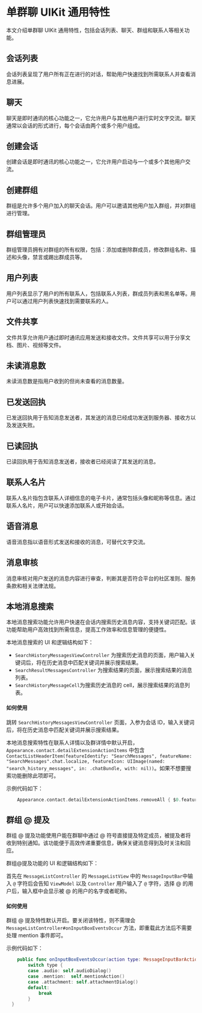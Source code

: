 # 单群聊 UIKit 通用特性

本文介绍单群聊 UIKit 通用特性，包括会话列表、聊天、群组和联系人等相关功能。

<Toc />

## 会话列表

会话列表呈现了用户所有正在进行的对话，帮助用户快速找到所需联系人并查看消息进展。

<ImageGallery>
  <ImageItem src="/images/uikit/chatuikit/ios/main_conversation_list.png" title="会话列表" />
</ImageGallery>

## 聊天	

聊天是即时通讯的核心功能之一，它允许用户与其他用户进行实时文字交流。聊天通常以会话的形式进行，每个会话由两个或多个用户组成。

<ImageGallery>
  <ImageItem src="/images/uikit/chatuikit/ios/main_chat.png" title="聊天页面" />
</ImageGallery>

## 创建会话

创建会话是即时通讯的核心功能之一，它允许用户启动与一个或多个其他用户交流。

<ImageGallery>
  <ImageItem src="/images/uikit/chatuikit/feature/common/ios/conversation_create.png" title="创建会话" />
</ImageGallery>

## 创建群组	

群组是允许多个用户加入的聊天会话。用户可以邀请其他用户加入群组，并对群组进行管理。

<ImageGallery>
  <ImageItem src="/images/uikit/chatuikit/feature/common/ios/group_create.png" title="创建群组" />
</ImageGallery>

## 群组管理员	

群组管理员拥有对群组的所有权限，包括：添加或删除群成员，修改群组名称、描述和头像，禁言或踢出群成员等。

<ImageGallery>
  <ImageItem src="/images/uikit/chatuikit/feature/common/ios/group_admin.png" title="群组管理员" />
</ImageGallery>

## 用户列表	

用户列表显示了用户的所有联系人，包括联系人列表，群成员列表和黑名单等。用户可以通过用户列表快速找到需要联系的人。

<ImageGallery>
  <ImageItem src="/images/uikit/chatuikit/ios/main_contact_list.png" title="用户列表" />
</ImageGallery>

## 文件共享	

文件共享允许用户通过即时通讯应用发送和接收文件。文件共享可以用于分享文档、图片、视频等文件。

<ImageGallery>
  <ImageItem src="/images/uikit/chatuikit/feature/common/ios/file_share.png" title="文件共享" />
</ImageGallery>

## 未读消息数	

未读消息数是指用户收到的但尚未查看的消息数量。

<ImageGallery>
  <ImageItem src="/images/uikit/chatuikit/feature/common/ios/message_unread_count.png" title="未读消息数" />
</ImageGallery>

## 已发送回执	

已发送回执用于告知消息发送者，其发送的消息已经成功发送到服务器、接收方以及发送失败。

<ImageGallery>
  <ImageItem src="/images/uikit/chatuikit/feature/common/ios/message_delivery_receipt.png" title="已发送回执	" />
</ImageGallery>

## 已读回执

已读回执用于告知消息发送者，接收者已经阅读了其发送的消息。

<ImageGallery>
  <ImageItem src="/images/uikit/chatuikit/feature/common/ios/message_read_receipt.png" title="已读回执" />
</ImageGallery>

## 联系人名片	

联系人名片指包含联系人详细信息的电子卡片，通常包括头像和昵称等信息。通过联系人名片，用户可以快速添加联系人或开始会话。

<ImageGallery>
  <ImageItem src="/images/uikit/chatuikit/feature/common/ios/contact_namecard.png" title="联系人名片" />
</ImageGallery>

## 语音消息

语音消息指以语音形式发送和接收的消息，可替代文字交流。

<ImageGallery>
  <ImageItem src="/images/uikit/chatuikit/feature/common/ios/message_audio.png" title="语音消息" />
</ImageGallery>

## 消息审核

消息审核对用户发送的消息内容进行审查，判断其是否符合平台的社区准则、服务条款和相关法律法规。

<ImageGallery>
  <ImageItem src="/images/uikit/chatuikit/feature/common/ios/message_report.png" title="消息审核" />
</ImageGallery>

## 本地消息搜索

本地消息搜索功能允许用户快速在会话内搜索历史消息内容，支持关键词匹配。该功能帮助用户高效找到所需信息，提高工作效率和信息管理的便捷性。

本地消息搜索的 UI 和逻辑结构如下：

- `SearchHistoryMessagesViewController` 为搜索历史消息的页面，用户输入关键词后，将在历史消息中匹配关键词并展示搜索结果。
- `SearchResultMessagesController` 为搜索结果的页面，展示搜索结果的消息列表。
- `SearchHistoryMessageCell`为搜索历史消息的 cell，展示搜索结果的消息列表。

<ImageGallery>
  <ImageItem src="/images/uikit/chatuikit/feature/common/ios/message_search.png" title="本地消息搜索" />
</ImageGallery>

#### 如何使用

跳转 `SearchHistoryMessagesViewController` 页面，入参为会话 ID，输入关键词后，将在历史消息中匹配关键词并展示搜索结果。

本地消息搜索特性在联系人详情以及群详情中默认开启，`Appearance.contact.detailExtensionActionItems` 中包含 `ContactListHeaderItem(featureIdentify: "SearchMessages", featureName: "SearchMessages".chat.localize, featureIcon: UIImage(named: "search_history_messages", in: .chatBundle, with: nil))`。如果不想要搜索功能删除此项即可。

示例代码如下：

```swift
    Appearance.contact.detailExtensionActionItems.removeAll { $0.featureIdentify ==  "SearchMessages" }

```

## 群组 @ 提及

群组 @ 提及功能使用户能在群聊中通过 @ 符号直接提及特定成员，被提及者将收到特别通知。该功能便于高效传递重要信息，确保关键消息得到及时关注和回应。

群组@提及功能的 UI 和逻辑结构如下：

首先在 `MessageListController` 的 `MessageListView` 中的 `MessageInputBar`中输入 `@` 字符后会告知 `ViewModel` 以及 `Controller` 用户输入了 `@` 字符，选择 @ 的用户后，输入框中会显示被 @ 的用户的名字或者昵称。

<ImageGallery>
  <ImageItem src="/images/uikit/chatuikit/feature/common/ios/group_@.png" title="群组 @ 提及" />
</ImageGallery>

#### 如何使用

群组 @ 提及特性默认开启。要关闭该特性，则不需理会 `MessageListController#onInputBoxEventsOccur` 方法，即重载此方法后不需要处理 mention 事件即可。

示例代码如下：

```swift
    public func onInputBoxEventsOccur(action type: MessageInputBarActionType, attributeText: NSAttributedString?) {
        switch type {
        case .audio: self.audioDialog()
        case .mention:  self.mentionAction()
        case .attachment: self.attachmentDialog()
        default:
            break
        }
  }
```

